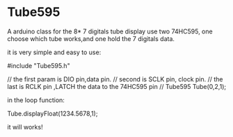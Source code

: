 # Tube595
A arduino class for the 8* 7 digitals tube display use two 74HC595, one choose which tube works,and one hold the 7 digitals data. 

it is very simple and easy to use:

  #include "Tube595.h"
  
  // the first param is DIO pin,data pin.
  // second is SCLK pin, clock pin.
  // the last is RCLK pin ,LATCH the data to the 74HC595 pin
  //
  Tube595 Tube(0,2,1);

  
  in the loop function:
  
   Tube.displayFloat(1234.5678,1);
   
   it will works!
